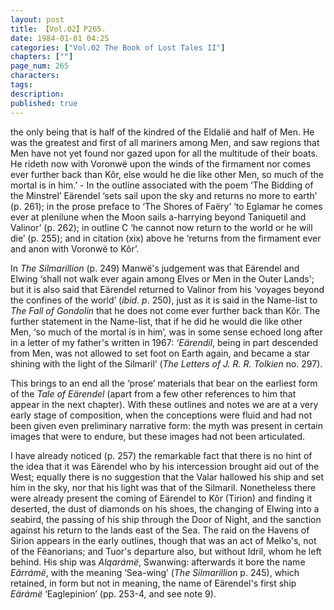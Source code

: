 ```yaml
---
layout: post
title: 【Vol.02】P265.
date: 1984-01-01 04:25
categories: ["Vol.02 The Book of Lost Tales II"]
chapters: [""]
page_num: 265
characters: 
tags: 
description: 
published: true
---
```


<p style="text-indent: 0;">
the only being that is half of the kindred of the Eldalië and half of Men. He was the greatest and first of all mariners among Men, and saw regions that Men have not yet found nor gazed upon for all the multitude of their boats. He rideth now with Voronwë upon the winds of the firmament nor comes ever further back than Kôr, else would he die like other Men, so much of the mortal is in him.’ - In the outline associated with the poem ‘The Bidding of the Minstrel’ Eärendel ‘sets sail upon the sky and returns no more to earth’ (p. 261); in the prose preface to ‘The Shores of Faëry’ ‘to Eglamar he comes ever at plenilune when the Moon sails a-harrying beyond Taniquetil and Valinor’ (p. 262); in outline C ‘he cannot now return to the world or he will die’ (p. 255); and in citation (xix) above he ‘returns from the firmament ever and anon with Voronwë to Kôr’.
</p>

In <I>The Silmarillion</I> (p. 249) Manwë's judgement was that Eärendel and Elwing ‘shall not walk ever again among Elves or Men in the Outer Lands'; but it is also said that Eärendel returned to Valinor from his ‘voyages beyond the confines of the world’ (<I>ibid. p</I>. 250), just as it is said in the Name-list to <I>The Fall of Gondolin</I> that he does not come ever further back than Kôr. The further statement in the Name-list, that if he did he would die like other Men, ‘so much of the mortal is in him’, was in some sense echoed long after in a letter of my father's written in 1967: <I>‘Eärendil</I>, being in part descended from Men, was not allowed to set foot on Earth again, and became a star shining with the light of the Silmaril’ (<I>The Letters of J. R. R. Tolkien</I> no. 297).

This brings to an end all the ‘prose’ materials that bear on the earliest form of the <I>Tale of Eärendel</I> (apart from a few other references to him that appear in the next chapter). With these outlines and notes we are at a very early stage of composition, when the conceptions were fluid and had not been given even preliminary narrative form: the myth was present in certain images that were to endure, but these images had not been articulated.

I have already noticed (p. 257) the remarkable fact that there is no hint of the idea that it was Eärendel who by his intercession brought aid out of the West; equally there is no suggestion that the Valar hallowed his ship and set him in the sky, nor that his light was that of the Silmaril. Nonetheless there were already present the coming of Eärendel to Kôr (Tirion) and finding it deserted, the dust of diamonds on his shoes, the changing of Elwing into a seabird, the passing of his ship through the Door of Night, and the sanction against his return to the lands east of the Sea. The raid on the Havens of Sirion appears in the early outlines, though that was an act of Melko's, not of the Fëanorians; and Tuor's departure also, but without Idril, whom he left behind. His ship was <I>Alqarámë</I>, Swanwing: afterwards it bore the name <I>Eârrámë</I>, with the meaning ‘Sea-wing’ (<I>The Silmarillion</I> p. 245), which retained, in form but not in meaning, the name of Eärendel's first ship <I>Eärámë</I> ‘Eaglepinion’ (pp. 253-4, and see note 9).

